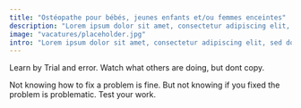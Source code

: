 ```yaml
---
title: "Ostéopathe pour bébés, jeunes enfants et/ou femmes enceintes"
description: "Lorem ipsum dolor sit amet, consectetur adipiscing elit, sed do eiusmod tempor incididunt ut labore et dolore magna aliqua."
image: "vacatures/placeholder.jpg"
intro: "Lorem ipsum dolor sit amet, consectetur adipiscing elit, sed do eiusmod tempor incididunt ut labore et dolore magna aliqua. Ut enim ad minim veniam, quis nostrud exercitation ullamco laboris nisi ut aliquip ex ea commodo consequat."
---
```


Learn by Trial and error. Watch what others are doing, but dont copy.

Not knowing how to fix a problem is fine. But not knowing if you fixed the
problem is problematic. Test your work.
